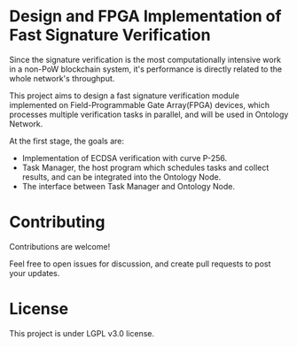 # Design and FPGA Implementation of Fast Signature Verification

Since the signature verification is the most computationally intensive work in a non-PoW blockchain system, it's performance is directly related to the whole network's throughput.

This project aims to design a fast signature verification module implemented on Field-Programmable Gate Array(FPGA) devices, which processes multiple verification tasks in parallel, and will be used in Ontology Network.

At the first stage, the goals are:

* Implementation of ECDSA verification with curve P-256.
* Task Manager, the host program which schedules tasks and collect results, and can be integrated into the Ontology Node.
* The interface between Task Manager and Ontology Node.


# Contributing

Contributions are welcome!

Feel free to open issues for discussion, and create pull requests to post your updates.


# License

This project is under LGPL v3.0 license.
